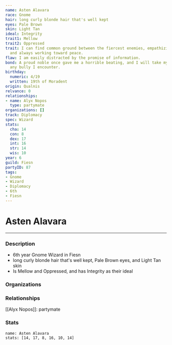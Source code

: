 ```yaml
---
name: Asten Alavara
race: Gnome
hair: long curly blonde hair that's well kept
eyes: Pale Brown
skin: Light Tan
ideal: Integrity
trait1: Mellow
trait2: Oppressed
trait: I can find common ground between the fiercest enemies, empathizing with them
  and always working toward peace.
flaw: I am easily distracted by the promise of information.
bond: A proud noble once gave me a horrible beating, and I will take my revenge on
  any bully I encounter.
birthday:
  numeric: 4/19
  written: 19th of Moradent
origin: Qualnis
relvance: 0
relationships:
- name: Alyx Nopos
  type: partymate
organizations: []
track: Diplomacy
spec: Wizard
stats:
  cha: 14
  con: 8
  dex: 17
  int: 16
  str: 14
  wis: 10
year: 6
guild: Fiesn
partyID: 87
tags:
- Gnome
- Wizard
- Diplomacy
- 6th
- Fiesn
---
```

# Asten Alavara
---
### Description
- 6th year Gnome Wizard in Fiesn
- long curly blonde hair that's well kept, Pale Brown eyes, and Light Tan skin
- Is Mellow and Oppressed, and has Integrity as their ideal

### Organizations
### Relationships
[[Alyx Nopos]]: partymate
### Stats
```statblock
name: Asten Alavara
stats: [14, 17, 8, 16, 10, 14]
```